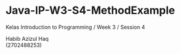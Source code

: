 # Java-IP-W3-S4-MethodExample
Kelas Introduction to Programming / Week 3 / Session 4

Habib Azizul Haq  
(2702488253)
